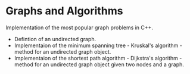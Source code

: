 # Graphs and Algorithms

Implementation of the most popular graph problems in C++.

- Defintion of an undirected graph.
- Implementaion of the minimum spanning tree - Kruskal's algorithm - method for an undirected graph object.
- Implementaion of the shortest path algorithm - Dijkstra's algorithm - method for an undirected graph object given two nodes and a graph.

